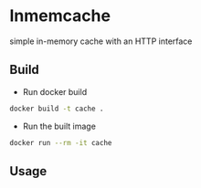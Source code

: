 Inmemcache
====
simple in-memory cache with an HTTP interface

## Build
* Run docker build
```bash
docker build -t cache .
```

* Run the built image
```bash
docker run --rm -it cache
```

## Usage
```http

```